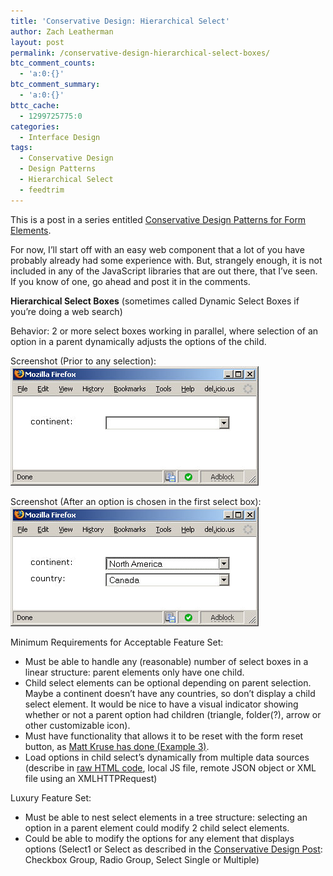 ```yaml
---
title: 'Conservative Design: Hierarchical Select'
author: Zach Leatherman
layout: post
permalink: /conservative-design-hierarchical-select-boxes/
btc_comment_counts:
  - 'a:0:{}'
btc_comment_summary:
  - 'a:0:{}'
bttc_cache:
  - 1299725775:0
categories:
  - Interface Design
tags:
  - Conservative Design
  - Design Patterns
  - Hierarchical Select
  - feedtrim
---
```


This is a post in a series entitled [Conservative Design Patterns for Form Elements][1].

 [1]: http://www.zachleat.com/web/2007/02/22/conservative-design-patterns-for-form-elements/

For now, I’ll start off with an easy web component that a lot of you have probably already had some experience with. But, strangely enough, it is not included in any of the JavaScript libraries that are out there, that I’ve seen. If you know of one, go ahead and post it in the comments.

**Hierarchical Select Boxes** (sometimes called Dynamic Select Boxes if you’re doing a web search)

Behavior: 2 or more select boxes working in parallel, where selection of an option in a parent dynamically adjusts the options of the child.

Screenshot (Prior to any selection):  
![Prior to any selection][2]

 [2]: /web/wp-content/uploads/2007/02/hierselects1.jpg

Screenshot (After an option is chosen in the first select box):  
![After a selection is made][3]

 [3]: /web/wp-content/uploads/2007/02/hierselects2.jpg

Minimum Requirements for Acceptable Feature Set:

*   Must be able to handle any (reasonable) number of select boxes in a linear structure: parent elements only have one child.
*   Child select elements can be optional depending on parent selection. Maybe a continent doesn’t have any countries, so don’t display a child select element. It would be nice to have a visual indicator showing whether or not a parent option had children (triangle, folder(?), arrow or other customizable icon).
*   Must have functionality that allows it to be reset with the form reset button, as [Matt Kruse has done (Example 3)][4].
*   Load options in child select’s dynamically from multiple data sources (describe in [raw HTML code][5], local JS file, remote JSON object or XML file using an XMLHTTPRequest)

 [4]: http://www.mattkruse.com/javascript/dynamicoptionlist/
 [5]: http://www.bobbyvandersluis.com/articles/unobtrusivedynamicselect.php

Luxury Feature Set:

*   Must be able to nest select elements in a tree structure: selecting an option in a parent element could modify 2 child select elements.
*   Could be able to modify the options for any element that displays options (Select1 or Select as described in the [Conservative Design Post][6]: Checkbox Group, Radio Group, Select Single or Multiple)

 [6]: /web/2007/02/22/conservative-design-patterns-for-form-elements/